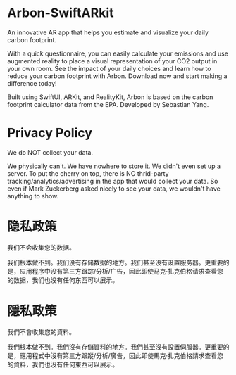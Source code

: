 # Arbon-SwiftARkit

An innovative AR app that helps you estimate and visualize your daily carbon footprint. 

With a quick questionnaire, you can easily calculate your emissions and use augmented reality to place a visual representation of your CO2 output in your own room. See the impact of your daily choices and learn how to reduce your carbon footprint with Arbon. Download now and start making a difference today!

Built using SwiftUI, ARKit, and RealityKit, Arbon is based on the carbon footprint calculator data from the EPA. Developed by Sebastian Yang.

# Privacy Policy

We do NOT collect your data.

We physically can't. We have nowhere to store it. We didn't even set up a server. To put the cherry on top, there is NO thrid-party tracking/analytics/advertising in the app that would collect your data. So even if Mark Zuckerberg asked nicely to see your data, we wouldn't have anything to show.

# 隐私政策

我们不会收集您的数据。

我们根本做不到。我们没有存储数据的地方。我们甚至没有设置服务器。更重要的是，应用程序中没有第三方跟踪/分析/广告，因此即使马克·扎克伯格请求查看您的数据，我们也没有任何东西可以展示。

# 隱私政策

我們不會收集您的資料。

我們根本做不到。我們沒有存儲資料的地方。我們甚至沒有設置伺服器。更重要的是，應用程式中沒有第三方跟蹤/分析/廣告，因此即使馬克·扎克伯格請求查看您的資料，我們也沒有任何東西可以展示。

